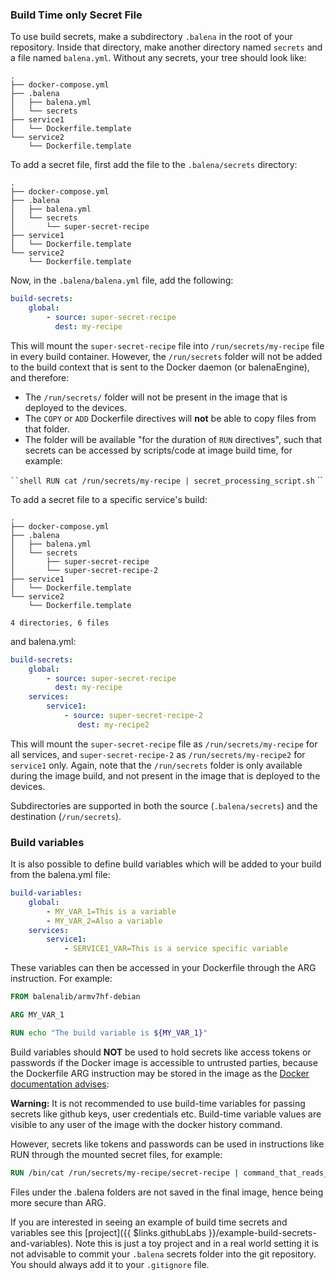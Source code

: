 ### Build Time only Secret File

To use build secrets, make a subdirectory `.balena` in the root of your repository. Inside that directory, make another
directory named `secrets` and a file named `balena.yml`. Without any secrets, your tree should look like:

```shell
.
├── docker-compose.yml
├── .balena
│   ├── balena.yml
│   └── secrets
├── service1
│   └── Dockerfile.template
└── service2
    └── Dockerfile.template
```

To add a secret file, first add the file to the `.balena/secrets` directory:

```shell
.
├── docker-compose.yml
├── .balena
│   ├── balena.yml
│   └── secrets
│       └── super-secret-recipe
├── service1
│   └── Dockerfile.template
└── service2
    └── Dockerfile.template
```

Now, in the `.balena/balena.yml` file, add the following:

```yaml
build-secrets:
    global:
        - source: super-secret-recipe
          dest: my-recipe
```

This will mount the `super-secret-recipe` file into `/run/secrets/my-recipe` file in every build container. However, the `/run/secrets` folder will not be added to the build context that is sent to the Docker daemon (or balenaEngine),
and therefore:

* The `/run/secrets/` folder will not be present in the image that is deployed to the devices.
* The `COPY` or `ADD` Dockerfile directives will **not** be able to copy files from that folder.
* The folder will be available "for the duration of `RUN` directives", such that secrets can be
  accessed by scripts/code at image build time, for example:

` ``shell
RUN cat /run/secrets/my-recipe | secret_processing_script.sh
` ``

To add a secret file to a specific service's build:

```shell
.
├── docker-compose.yml
├── .balena
│   ├── balena.yml
│   └── secrets
│       ├── super-secret-recipe
│       └── super-secret-recipe-2
├── service1
│   └── Dockerfile.template
└── service2
    └── Dockerfile.template

4 directories, 6 files
```

and balena.yml:

```yaml
build-secrets:
    global:
        - source: super-secret-recipe
          dest: my-recipe
    services:
        service1:
            - source: super-secret-recipe-2
               dest: my-recipe2
```

This will mount the `super-secret-recipe` file as `/run/secrets/my-recipe` for all services, and `super-secret-recipe-2` as `/run/secrets/my-recipe2` for `service1` only. Again, note that the `/run/secrets` folder is only available during the image build, and not present in the image that is deployed to the devices.

Subdirectories are supported in both the source (`.balena/secrets`) and the destination (`/run/secrets`).

### Build variables

It is also possible to define build variables which will be added to your build from the balena.yml file:

```yaml
build-variables:
    global:
        - MY_VAR_1=This is a variable
        - MY_VAR_2=Also a variable
    services:
        service1:
            - SERVICE1_VAR=This is a service specific variable
```

These variables can then be accessed in your Dockerfile through the ARG instruction. For example:

```Dockerfile
FROM balenalib/armv7hf-debian

ARG MY_VAR_1

RUN echo "The build variable is ${MY_VAR_1}"
```

Build variables should **NOT** be used to hold secrets like access tokens or passwords if the Docker image is accessible to untrusted parties, because the Dockerfile ARG instruction may be stored in the image as the [Docker documentation advises](https://docs.docker.com/engine/reference/builder/#arg):

__Warning:__ It is not recommended to use build-time variables for passing secrets like github keys, user credentials etc. Build-time variable values are visible to any user of the image with the docker history command.

However, secrets like tokens and passwords can be used in instructions like RUN through the mounted secret files, for example:

```Dockerfile
RUN /bin/cat /run/secrets/my-recipe/secret-recipe | command_that_reads_secrets_from_stdin
```

Files under the .balena folders are not saved in the final image, hence being more secure than ARG.

If you are interested in seeing an example of build time secrets and variables see this [project]({{ $links.githubLabs
}}/example-build-secrets-and-variables). Note this is just a toy project and in a real world setting it is not advisable to commit your
`.balena` secrets folder into the git repository. You should always add it to your `.gitignore` file.
